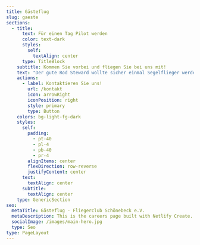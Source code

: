 ```yaml
---
title: Gästeflug
slug: gaeste
sections:
  - title:
      text: Für einen Tag Pilot werden
      color: text-dark
      styles:
        self:
          textAlign: center
      type: TitleBlock
    subtitle: Kommen Sie vorbei und fliegen Sie bei uns mit!
    text: "Der gute Rod Steward wollte sicher einmal Segelflieger werden. Denn was gibt es schöneres, als wie ein Vogel durch die Lüfte zu fliegen. Bei uns können Sie diese einmalige Gefühl an Bord eines unserer Flugzeuge erleben. Wenn Sie dazu mehr wissen wollen, rufen sie uns an: +49 3928 400647. Wenn keiner da ist, besprechen Sie bitte den Anrufbeantworter, oder schreiben uns eine eMail:\_<info@fliegerclub-sbk.de>. Sie haben dabei die freie Auswahl zwischen dem Segelflug oder dem Motorflug.\n\nHier unsere Flugzeuge für Gastflüge:\n\n**Doppelsitziger-Segelflugzeug: TWIN II**\n\n![](http://www.fliegerclub-sbk.de/wp-content/uploads/2014/06/2014_Pfingsten_FCS019-1024x682.jpg)\n\nNatürlich ist der Segelflug mit unserem doppelsitzigen Segelflugzeug erste Wahl, denn nichts ist schöner als durch die Lüfte zu gleiten ohne Motor. Sollte Ihnen das „ohne Motor“ etwas aufstoßen, brauchen Sie sich keine Sorgen zu machen bei uns fliegen Sie immer sicher. Unsere Winde zieht uns auf ca. 300m Höhe zu einem kleinen Rundflug (30,-€). Wahlweise können Sie sich auch mit unserem Schleppflugzeug auf größere Höhe schleppen lassen, der Flug dauert dann natürlich auch ein bischen länger (50,-€), wetterabhängig bis zu einer Dauer von ca. 15 Minuten.\n\n**Doppelsitzer-Motorsegler: Grob G109B**\n\n![](http://www.fliegerclub-sbk.de/wp-content/uploads/2011/07/Mose-2-1024x768.jpg)\n\nUnser\_**Reisemotorsegler**\_ist ein schnelles und bequemes Mittel einmal die Landschaft zu bewundern. Wir stellen ihnen einen erfahrenden Piloten zur Verfügung, und Sie genießen mit uns den Flug (150,-€ pro Flugstunde).\n\n"
    actions:
      - label: Kontaktieren Sie uns!
        url: /kontakt
        icon: arrowRight
        iconPosition: right
        style: primary
        type: Button
    colors: bg-light-fg-dark
    styles:
      self:
        padding:
          - pt-40
          - pl-4
          - pb-40
          - pr-4
        alignItems: center
        flexDirection: row-reverse
        justifyContent: center
      text:
        textAlign: center
      subtitle:
        textAlign: center
    type: GenericSection
seo:
  metaTitle: Gästeflug - Fliegerclub Schönebeck e.V.
  metaDescription: This is the careers page built with Netlify Create.
  socialImage: /images/main-hero.jpg
  type: Seo
type: PageLayout
---
```

